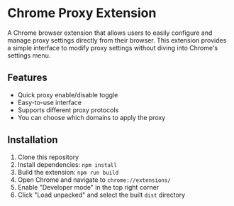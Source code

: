 # Chrome Proxy Extension

A Chrome browser extension that allows users to easily configure and manage proxy settings directly from their browser. This extension provides a simple interface to modify proxy settings without diving into Chrome's settings menu.

## Features

- Quick proxy enable/disable toggle
- Easy-to-use interface
- Supports different proxy protocols
- You can choose which domains to apply the proxy

## Installation

1. Clone this repository
2. Install dependencies: `npm install`
3. Build the extension: `npm run build`
4. Open Chrome and navigate to `chrome://extensions/`
5. Enable "Developer mode" in the top right corner
6. Click "Load unpacked" and select the built `dist` directory
